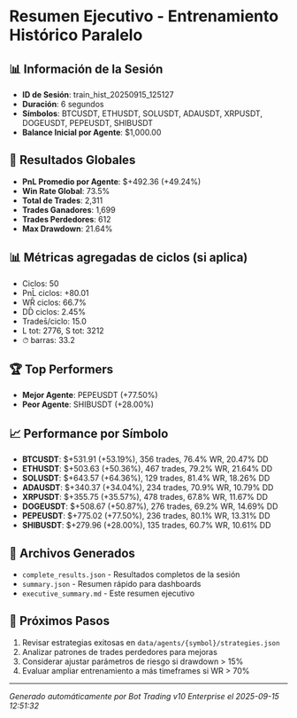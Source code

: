 # Resumen Ejecutivo - Entrenamiento Histórico Paralelo

## 📊 Información de la Sesión
- **ID de Sesión**: train_hist_20250915_125127
- **Duración**: 6 segundos
- **Símbolos**: BTCUSDT, ETHUSDT, SOLUSDT, ADAUSDT, XRPUSDT, DOGEUSDT, PEPEUSDT, SHIBUSDT
- **Balance Inicial por Agente**: $1,000.00

## 🎯 Resultados Globales
- **PnL Promedio por Agente**: $+492.36 (+49.24%)
- **Win Rate Global**: 73.5%
- **Total de Trades**: 2,311
- **Trades Ganadores**: 1,699
- **Trades Perdedores**: 612
- **Max Drawdown**: 21.64%

## 📊 Métricas agregadas de ciclos (si aplica)
- Ciclos: 50
- PnL̄ ciclos: +80.01
- WR̄ ciclos: 66.7%
- DD̄ ciclos: 2.45%
- Trades̄/ciclo: 15.0
- L tot: 2776, S tot: 3212
- ⏱̄ barras: 33.2


## 🏆 Top Performers
- **Mejor Agente**: PEPEUSDT (+77.50%)
- **Peor Agente**: SHIBUSDT (+28.00%)

## 📈 Performance por Símbolo
- **BTCUSDT**: $+531.91 (+53.19%), 356 trades, 76.4% WR, 20.47% DD
- **ETHUSDT**: $+503.63 (+50.36%), 467 trades, 79.2% WR, 21.64% DD
- **SOLUSDT**: $+643.57 (+64.36%), 129 trades, 81.4% WR, 18.26% DD
- **ADAUSDT**: $+340.37 (+34.04%), 234 trades, 70.9% WR, 10.79% DD
- **XRPUSDT**: $+355.75 (+35.57%), 478 trades, 67.8% WR, 11.67% DD
- **DOGEUSDT**: $+508.67 (+50.87%), 276 trades, 69.2% WR, 14.69% DD
- **PEPEUSDT**: $+775.02 (+77.50%), 236 trades, 80.1% WR, 13.31% DD
- **SHIBUSDT**: $+279.96 (+28.00%), 135 trades, 60.7% WR, 10.61% DD

## 📁 Archivos Generados
- `complete_results.json` - Resultados completos de la sesión
- `summary.json` - Resumen rápido para dashboards
- `executive_summary.md` - Este resumen ejecutivo

## 🎯 Próximos Pasos
1. Revisar estrategias exitosas en `data/agents/{symbol}/strategies.json`
2. Analizar patrones de trades perdedores para mejoras
3. Considerar ajustar parámetros de riesgo si drawdown > 15%
4. Evaluar ampliar entrenamiento a más timeframes si WR > 70%

---
*Generado automáticamente por Bot Trading v10 Enterprise el 2025-09-15 12:51:32*
